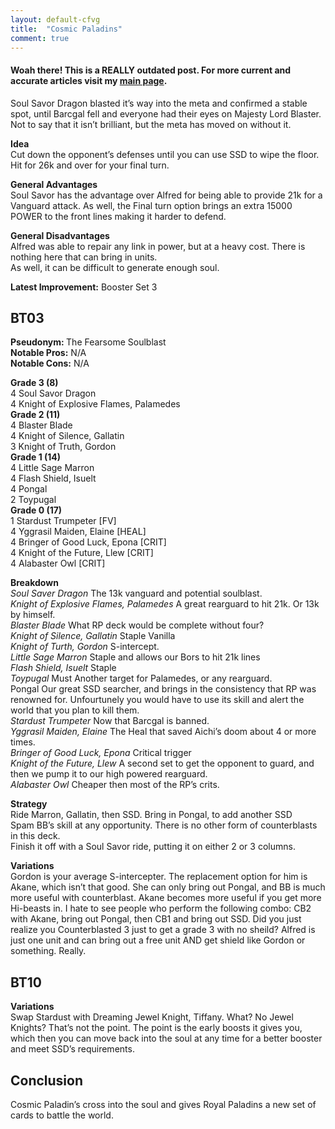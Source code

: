 ```yaml
---
layout: default-cfvg
title:  "Cosmic Paladins"
comment: true
---
```


#### Woah there! This is a REALLY outdated post. For more current and accurate articles visit my [main page](/cfvg).

<p>Soul Savor Dragon blasted it&#8217;s way into the meta and confirmed a stable spot, until Barcgal fell and everyone had their eyes on Majesty Lord Blaster. Not to say that it isn&#8217;t brilliant, but the meta has moved on without it.</p>
<p><strong>Idea</strong><br />
Cut down the opponent&#8217;s defenses until you can use SSD to wipe the floor. Hit for 26k and over for your final turn.</p>
<p><strong>General Advantages</strong><br />
Soul Savor has the advantage over Alfred for being able to provide 21k for a Vanguard attack. As well, the Final turn option brings an extra 15000 POWER to the front lines making it harder to defend.</p><!-- more -->
<p><strong>General Disadvantages</strong><br />
Alfred was able to repair any link in power, but at a heavy cost. There is nothing here that can bring in units.<br />
As well, it can be difficult to generate enough soul.</p>
<p><strong>Latest Improvement:</strong> Booster Set 3</p>
<h2>BT03</h2>
<p><strong>Pseudonym: </strong>The Fearsome Soulblast<br />
<strong>Notable Pros:</strong> N/A<br />
<strong>Notable Cons:</strong> N/A</p>
<p><strong>Grade 3 (8)</strong><br />
   4  Soul Savor Dragon<br />
   4  Knight of Explosive Flames, Palamedes<br />
<strong>Grade 2 (11)</strong><br />
   4  Blaster Blade<br />
   4  Knight of Silence, Gallatin<br />
   3  Knight of Truth, Gordon<br />
<strong>Grade 1 (14)</strong><br />
   4  Little Sage Marron<br />
   4  Flash Shield, Isuelt<br />
   4  Pongal<br />
   2  Toypugal<br />
<strong>Grade 0 (17)</strong><br />
   1  Stardust Trumpeter [FV]<br />
   4  Yggrasil Maiden, Elaine [HEAL]<br />
   4  Bringer of Good Luck, Epona [CRIT]<br />
   4  Knight of the Future, Llew [CRIT]<br />
   4  Alabaster Owl [CRIT]</p>
<p><strong>Breakdown</strong><br />
<em>Soul Saver Dragon</em> The 13k vanguard and potential soulblast.<br />
<em>Knight of Explosive Flames, Palamedes</em> A great rearguard to hit 21k. Or 13k by himself.<br />
<em>Blaster Blade</em> What RP deck would be complete without four?<br />
<em>Knight of Silence, Gallatin</em> Staple Vanilla<br />
<em>Knight of Turth, Gordon</em> S-intercept.<br />
<em>Little Sage Marron</em> Staple and allows our Bors to hit 21k lines<br />
<em>Flash Shield, Isuelt</em> Staple<br />
<em>Toypugal</em> Must Another target for Palamedes, or any rearguard.<br />
Pongal Our great SSD searcher, and brings in the consistency that RP was renowned for. Unfourtunely you would have to use its skill and alert the world that you plan to kill them.<br />
<em>Stardust Trumpeter</em> Now that Barcgal is banned.<br />
<em>Yggrasil Maiden, Elaine</em> The Heal that saved Aichi&#8217;s doom about 4 or more times.<br />
<em>Bringer of Good Luck, Epona</em> Critical trigger<br />
<em>Knight of the Future, Llew</em> A second set to get the opponent to guard, and then we pump it to our high powered rearguard.<br />
<em>Alabaster Owl</em> Cheaper then most of the RP&#8217;s crits.</p>
<p><strong>Strategy</strong><br />
Ride Marron, Gallatin, then SSD. Bring in Pongal, to add another SSD<br />
Spam BB&#8217;s skill at any opportunity. There is no other form of counterblasts in this deck.<br />
Finish it off with a Soul Savor ride, putting it on either 2 or 3 columns.</p>
<p><strong>Variations</strong><br />
Gordon is your average S-intercepter. The replacement option for him is Akane, which isn&#8217;t that good. She can only bring out Pongal, and BB is much more useful with counterblast. Akane becomes more useful if you get more Hi-beasts in. I hate to see people who perform the following combo: CB2 with Akane, bring out Pongal, then CB1 and bring out SSD. Did you just realize you Counterblasted 3 just to get a grade 3 with no sheild? Alfred is just one unit and can bring out a free unit AND get shield like Gordon or something. Really.<br />
<strong></strong></p>
<h2>BT10</h2>
<p><strong>Variations</strong><br />
Swap Stardust with Dreaming Jewel Knight, Tiffany. What? No Jewel Knights? That&#8217;s not the point. The point is the early boosts it gives you, which then you can move back into the soul at any time for a better booster and meet SSD&#8217;s requirements.</p>
<h2>Conclusion</h2>
<p>Cosmic Paladin&#8217;s cross into the soul and gives Royal Paladins a new set of cards to battle the world.<i class="fa fa-stop"></i></p>
